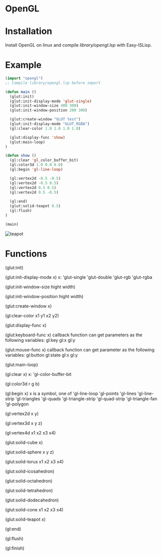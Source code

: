 # OpenGL

# Installation

Install OpenGL on linux and compile *library/opengl.lsp* with Easy-ISLisp.

# Example

```lisp
(import "opengl")
;; Compile library/opengl.lsp before import

(defun main ()
  (glut:init)
  (glut:init-display-mode 'glut-single)
  (glut:init-window-size 400 300)
  (glut:init-window-position 200 300)

  (glut:create-window "GLUT test")
  (glut:init-display-mode "GLUT_RGBA")
  (gl:clear-color 1.0 1.0 1.0 1.0)

  (glut:display-func 'show)
  (glut:main-loop)
)

(defun show ()
  (gl:clear 'gl_color_buffer_bit)
  (gl:color3d 1.0 0.0 0.0)
  (gl:begin 'gl-line-loop)

  (gl:vertex2d -0.5 -0.5)
  (gl:vertex2d -0.5 0.5)
  (gl:vertex2d 0.5 0.5)
  (gl:vertex2d 0.5 -0.5)
  
  (gl:end)
  (glut:solid-teapot 0.5)
  (gl:flush)
)

(main)
```

![teapot](screen5.png)

# Functions

(glut:init)

(glut:init-display-mode x)
x:
'glut-single
'glut-double
'glut-rgb
'glut-rgba

(glut:init-window-size hight width)

(glut:init-window-position hight width)

(glut:create-window x)

(gl:clear-color x1 y1 x2 y2)

(glut:display-func x)

(glut:keyboard-func x)
callback function can get parameters as the following variables:
gl:key
gl:x
gl:y

(glut:mouse-func x)
callback function can get parameter as the following variables:
gl:button
gl:state
gl:x
gl:y

(glut:main-loop)

(gl:clear x)
x:
'gl-color-buffer-bit

(gl:color3d r g b)

(gl:begin x)
  x is a symbol, one of
    'gl-line-loop
    'gl-points
    'gl-lines
    'gl-line-strip
    'gl-triangles
    'gl-quads
    'gl-triangle-strip
    'gl-quad-strip
    'gl-triangle-fan
    'gl-polygon

(gl:vertex2d x y)
    
(gl:vertex3d x y z)
    
(gl:vertex4d x1 x2 x3 x4)

(glut:solid-cube x)
    
(glut:solid-sphere x y z)
    
(glut:solid-torus x1 x2 x3 x4)

(glut:solid-icosahedron)

(glut:solid-octahedron)
    
(glut:solid-tetrahedron)

(glut:solid-dodecahedron)

(glut:solid-cone x1 x2 x3 x4)    

(glut:solid-teapot x)
    
(gl:end)
    
(gl:flush)
    
(gl:finish)
